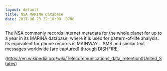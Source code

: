 ```yaml
---
layout: default
title: NSA MARINA Database
date: 2017-06-23 22:18:00 -0700
---
```


The NSA commonly records Internet metadata for the whole planet for up to a year in its MARINA database, where it is used for pattern-of-life analysis. Its equivalent for phone records is MAINWAY... SMS and similar text messages worldwide [are captured] through DISHFIRE.

(https://en.wikipedia.org/wiki/Telecommunications_data_retention#United_States)
